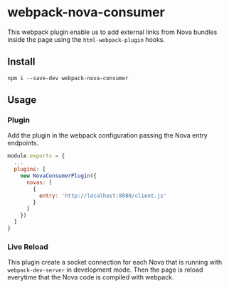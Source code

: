 # webpack-nova-consumer

This webpack plugin enable us to add external links from Nova bundles inside the page using the `html-webpack-plugin` hooks.


## Install

```shell
npm i --save-dev webpack-nova-consumer
```

## Usage

### Plugin
Add the plugin in the webpack configuration passing the Nova entry endpoints.

```js
module.exports = {
  ...
  plugins: [
    new NovaConsumerPlugin({
      novas: [
        {
          entry: 'http://localhost:8080/client.js'
        }
      ]
    })
  ]
}
```

### Live Reload

This plugin create a socket connection for each Nova that is running with `webpack-dev-server` in development mode. Then the page is reload everytime that the Nova code is compiled with webpack. 


